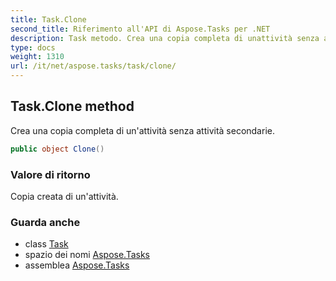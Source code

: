 ```yaml
---
title: Task.Clone
second_title: Riferimento all'API di Aspose.Tasks per .NET
description: Task metodo. Crea una copia completa di unattività senza attività secondarie.
type: docs
weight: 1310
url: /it/net/aspose.tasks/task/clone/
---
```

## Task.Clone method

Crea una copia completa di un'attività senza attività secondarie.

```csharp
public object Clone()
```

### Valore di ritorno

Copia creata di un'attività.

### Guarda anche

* class [Task](../)
* spazio dei nomi [Aspose.Tasks](../../task/)
* assemblea [Aspose.Tasks](../../../)



